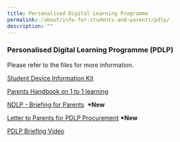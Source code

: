 ```yaml
---
title: Personalised Digital Learning Programme
permalink: /about/info-for-students-and-parents/pdlp/
description: ""
---
```

### **Personalised Digital Learning Programme (PDLP)**



Please refer to the files for more information.

[Student Device Information Kit](https://drive.google.com/file/d/1ojFp_xdtasjXfEQlAwtFfMCa9890vzZ1/view?usp=sharing)  
  
[Parents Handbook on 1 to 1 learning](https://drive.google.com/file/d/1g2MX_BpA0l57d9N1KUrbmNvAiCa5kJnA/view?usp=sharing)  
  
[NDLP - Briefing for Parents](https://drive.google.com/file/d/10q6HEpvRTubQQg1X2imYsKy31DFnGp76/view?usp=share_link)  **\*New**  
  
[Letter to Parents for PDLP Procurement](https://drive.google.com/file/d/14TlXRnBbBN41REJQK6ETAwbc7CvmBiBX/view?usp=share_link)  **\*New**  
  
[PDLP Briefing Video](https://drive.google.com/file/d/1YGs4lxkaK5PZdSUoGQ_cq_oOwezhZp_m/view?usp=sharing)